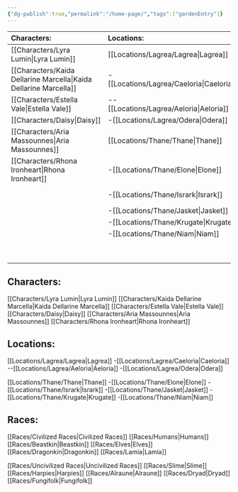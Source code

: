 ```yaml
---
{"dg-publish":true,"permalink":"/home-page/","tags":["gardenEntry"]}
---
```




| <div style="width:200px">Characters:</div> | <div style="width:200px">Locations:</div> | <div style="width:200px">Races:</div> | <div style="width:200px">Groups:</div> |
| :----------------------------------------- | :---------------------------------------- | :------------------------------------ | :------------------------------------- |
| [[Characters/Lyra Lumin\|Lyra Lumin]]                             | [[Locations/Lagrea/Lagrea\|Lagrea]]                                | [[Races/Civilized Races\|Civilized Races]]                   |    [[Groups/Eastern Fleet\|Eastern Fleet]]                                    |
| [[Characters/Kaida Dellarine Marcella\|Kaida Dellarine Marcella]]               | -[[Locations/Lagrea/Caeloria\|Caeloria]]                             | [[Races/Humans\|Humans]]                            |   [[Groups/Zephyr\|Zephyr]]                                     |
| [[Characters/Estella Vale\|Estella Vale]]                           | --[[Locations/Lagrea/Aeloria\|Aeloria]]                             | [[Races/Beastkin\|Beastkin]]                          |                                        |
| [[Characters/Daisy\|Daisy]]                                  | -[[Locations/Lagrea/Odera\|Odera]]                                | [[Races/Elves\|Elves]]                             |                                        |
| [[Characters/Aria Massounnes\|Aria Massounnes]]                        | [[Locations/Thane/Thane\|Thane]]                                 | [[Races/Dragonkin\|Dragonkin]]                         |                                        |
| [[Characters/Rhona Ironheart\|Rhona Ironheart]]                        | -[[Locations/Thane/Elone\|Elone]]                                | [[Races/Lamia\|Lamia]]                             |                                        |
|                                            | -[[Locations/Thane/Isrark\|Isrark]]                               | [[Races/Uncivilized Races\|Uncivilized Races]]                 |                                        |
|                                            | -[[Locations/Thane/Jasket\|Jasket]]                               | [[Races/Slime\|Slime]]                             |                                        |
|                                            | -[[Locations/Thane/Krugate\|Krugate]]                              | [[Races/Harpies\|Harpies]]                           |                                        |
|                                            | -[[Locations/Thane/Niam\|Niam]]                                 | [[Races/Alraune\|Alraune]]                           |                                        |
|                                            |                                           | [[Races/Dryad\|Dryad]]                             |                                        |
|                                            |                                           | [[Races/Fungifolk\|Fungifolk]]                         |                                        |



## Characters:
[[Characters/Lyra Lumin\|Lyra Lumin]]
[[Characters/Kaida Dellarine Marcella\|Kaida Dellarine Marcella]]
[[Characters/Estella Vale\|Estella Vale]]
[[Characters/Daisy\|Daisy]]
[[Characters/Aria Massounnes\|Aria Massounnes]]
[[Characters/Rhona Ironheart\|Rhona Ironheart]]

## Locations:

[[Locations/Lagrea/Lagrea\|Lagrea]]
-[[Locations/Lagrea/Caeloria\|Caeloria]]
--[[Locations/Lagrea/Aeloria\|Aeloria]]
-[[Locations/Lagrea/Odera\|Odera]]

[[Locations/Thane/Thane\|Thane]] 
-[[Locations/Thane/Elone\|Elone]]
-[[Locations/Thane/Isrark\|Isrark]]
-[[Locations/Thane/Jasket\|Jasket]]
-[[Locations/Thane/Krugate\|Krugate]]
-[[Locations/Thane/Niam\|Niam]]
	
## Races:
[[Races/Civilized Races\|Civilized Races]]
	[[Races/Humans\|Humans]]
	[[Races/Beastkin\|Beastkin]]
	[[Races/Elves\|Elves]]
	[[Races/Dragonkin\|Dragonkin]]
	[[Races/Lamia\|Lamia]]
	
[[Races/Uncivilized Races\|Uncivilized Races]]
	[[Races/Slime\|Slime]] 
	[[Races/Harpies\|Harpies]]
	[[Races/Alraune\|Alraune]]
	[[Races/Dryad\|Dryad]]
	[[Races/Fungifolk\|Fungifolk]]